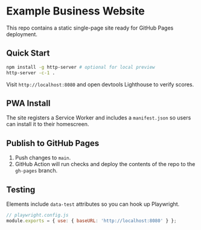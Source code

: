 # Example Business Website

This repo contains a static single-page site ready for GitHub Pages deployment.

## Quick Start

```bash
npm install -g http-server # optional for local preview
http-server -c-1 .
```

Visit `http://localhost:8080` and open devtools Lighthouse to verify scores.

## PWA Install

The site registers a Service Worker and includes a `manifest.json` so users can install it to their homescreen.

## Publish to GitHub Pages

1. Push changes to `main`.
2. GitHub Action will run checks and deploy the contents of the repo to the `gh-pages` branch.

## Testing

Elements include `data-test` attributes so you can hook up Playwright.

```js
// playwright.config.js
module.exports = { use: { baseURL: 'http://localhost:8080' } };
```
